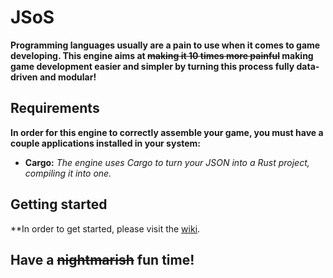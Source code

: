 # JSoS
**Programming languages usually are a pain to use when it comes to game developing. This engine aims at ~~making it 10 times more painful~~ making game development easier and simpler by turning this process fully data-driven and modular!**

## Requirements
**In order for this engine to correctly assemble your game, you must have a couple applications installed in your system:**
* **Cargo:** *The engine uses Cargo to turn your JSON into a Rust project, compiling it into one.*

## Getting started
**In order to get started, please visit the [wiki]().

## Have a ~~nightmarish~~ fun time!
